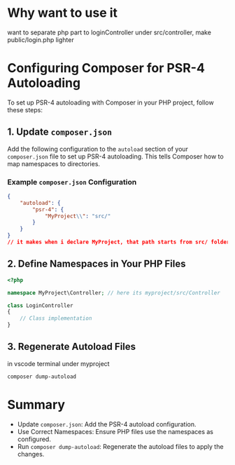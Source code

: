 # Why want to use it
want to separate php part to loginController under src/controller, make public/login.php lighter

# Configuring Composer for PSR-4 Autoloading

To set up PSR-4 autoloading with Composer in your PHP project, follow these steps:

## 1. Update `composer.json`

Add the following configuration to the `autoload` section of your `composer.json` file to set up PSR-4 autoloading. This tells Composer how to map namespaces to directories.

### Example `composer.json` Configuration

```json
{
    "autoload": {
        "psr-4": {
            "MyProject\\": "src/"
        }
    }
}
// it makes when i declare MyProject, that path starts from src/ folder
```

## 2. Define Namespaces in Your PHP Files
```php
<?php

namespace MyProject\Controller; // here its myproject/src/Controller

class LoginController
{
    // Class implementation
}

```

## 3. Regenerate Autoload Files

in vscode terminal under myproject 
```bash
composer dump-autoload
```

# Summary
- Update `composer.json`: Add the PSR-4 autoload configuration.
- Use Correct Namespaces: Ensure PHP files use the namespaces as configured.
- Run `composer dump-autoload`: Regenerate the autoload files to apply the changes.
